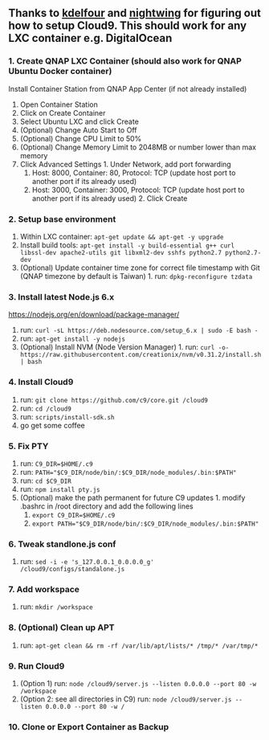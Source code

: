 ## Thanks to [kdelfour](//github.com/kdelfour/cloud9-docker/) and [nightwing](//github.com/c9/core/issues/197#issuecomment-154320986) for figuring out how to setup Cloud9. This should work for any LXC container e.g. DigitalOcean

### 1. Create QNAP LXC Container (should also work for QNAP Ubuntu Docker container)
   Install Container Station from QNAP App Center (if not already installed)
  1. Open Container Station
  2. Click on Create Container
  3. Select Ubuntu LXC and click Create
  4. (Optional) Change Auto Start to Off
  5. (Optional) Change CPU Limit to 50%
  6. (Optional) Change Memory Limit to 2048MB or number lower than max memory
  7. Click Advanced Settings
    1. Under Network, add port forwarding
      1. Host: 8000, Container: 80, Protocol: TCP (update host port to another port if its already used)
      2. Host: 3000, Container: 3000, Protocol: TCP (update host port to another port if its already used)
    2. Click Create

### 2. Setup base environment
  1. Within LXC container: `apt-get update && apt-get -y upgrade`
  2. Install build tools: `apt-get install -y build-essential g++ curl libssl-dev apache2-utils git libxml2-dev sshfs python2.7 python2.7-dev`
  3. (Optional) Update container time zone for correct file timestamp with Git (QNAP timezone by default is Taiwan)
    1. run: `dpkg-reconfigure tzdata`

### 3. Install latest Node.js 6.x
   <https://nodejs.org/en/download/package-manager/>
  1. run: `curl -sL https://deb.nodesource.com/setup_6.x | sudo -E bash -`
  2. run: `apt-get install -y nodejs`
  3. (Optional) Install NVM (Node Version Manager)
    1. run: `curl -o- https://raw.githubusercontent.com/creationix/nvm/v0.31.2/install.sh | bash`

### 4. Install Cloud9
  1. run: `git clone https://github.com/c9/core.git /cloud9`
  2. run: `cd /cloud9`
  3. run: `scripts/install-sdk.sh`
  4. go get some coffee

### 5. Fix PTY
  1. run: `C9_DIR=$HOME/.c9`
  2. run: `PATH="$C9_DIR/node/bin/:$C9_DIR/node_modules/.bin:$PATH"`
  3. run: `cd $C9_DIR`
  4. run: `npm install pty.js`
  5. (Optional) make the path permanent for future C9 updates
    1. modify .bashrc in /root directory and add the following lines
      1. `export C9_DIR=$HOME/.c9`
      2. `export PATH="$C9_DIR/node/bin/:$C9_DIR/node_modules/.bin:$PATH"`

### 6. Tweak standlone.js conf
  1. run: `sed -i -e 's_127.0.0.1_0.0.0.0_g' /cloud9/configs/standalone.js`

### 7. Add workspace
  1. run: `mkdir /workspace`

### 8. (Optional) Clean up APT
  1. run: `apt-get clean && rm -rf /var/lib/apt/lists/* /tmp/* /var/tmp/*`

### 9. Run Cloud9
  1. (Option 1) run: `node /cloud9/server.js --listen 0.0.0.0 --port 80 -w /workspace`
  2. (Option 2: see all directories in C9) run: `node /cloud9/server.js --listen 0.0.0.0 --port 80 -w /`

### 10. Clone or Export Container as Backup